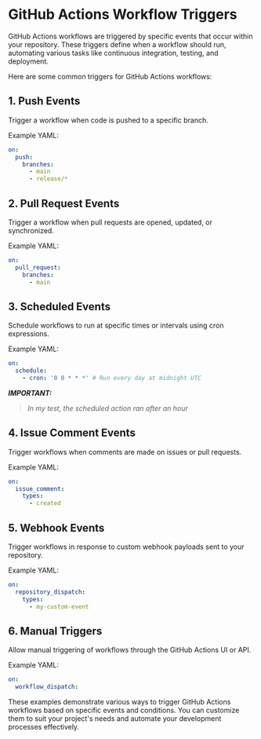 # GitHub Actions Workflow Triggers

GitHub Actions workflows are triggered by specific events that occur within your repository. These triggers define when a workflow should run, automating various tasks like continuous integration, testing, and deployment.

Here are some common triggers for GitHub Actions workflows:

## 1. Push Events

Trigger a workflow when code is pushed to a specific branch.

Example YAML:
```yaml
on:
  push:
    branches:
      - main
      - release/*
```

## 2. Pull Request Events

Trigger a workflow when pull requests are opened, updated, or synchronized.

Example YAML:

```yaml
on:
  pull_request:
    branches:
      - main
```

## 3. Scheduled Events

Schedule workflows to run at specific times or intervals using cron expressions.

Example YAML:

```yaml
on:
  schedule:
    - cron: '0 0 * * *' # Run every day at midnight UTC
```
**_IMPORTANT:_**
>_In my test, the scheduled action ran after an hour_

## 4. Issue Comment Events

Trigger workflows when comments are made on issues or pull requests.

Example YAML:

```yaml
on:
  issue_comment:
    types:
      - created
```

## 5. Webhook Events

Trigger workflows in response to custom webhook payloads sent to your repository.

Example YAML:

```yaml
on:
  repository_dispatch:
    types:
      - my-custom-event
```

## 6. Manual Triggers
   
Allow manual triggering of workflows through the GitHub Actions UI or API.

Example YAML:

```yaml
on:
  workflow_dispatch:
```

These examples demonstrate various ways to trigger GitHub Actions workflows based on specific events and conditions. You can customize them to suit your project's needs and automate your development processes effectively.
